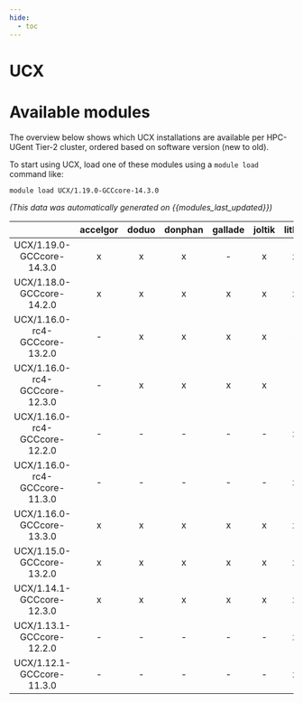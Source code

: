 ```yaml
---
hide:
  - toc
---
```


UCX
===

# Available modules


The overview below shows which UCX installations are available per HPC-UGent Tier-2 cluster, ordered based on software version (new to old).

To start using UCX, load one of these modules using a `module load` command like:

```shell
module load UCX/1.19.0-GCCcore-14.3.0
```

*(This data was automatically generated on {{modules_last_updated}})*

| |accelgor|doduo|donphan|gallade|joltik|litleo|shinx|
| :---: | :---: | :---: | :---: | :---: | :---: | :---: | :---: |
|UCX/1.19.0-GCCcore-14.3.0|x|x|x|-|x|x|x|
|UCX/1.18.0-GCCcore-14.2.0|x|x|x|x|x|x|x|
|UCX/1.16.0-rc4-GCCcore-13.2.0|-|x|x|x|x|-|-|
|UCX/1.16.0-rc4-GCCcore-12.3.0|-|x|x|x|x|-|-|
|UCX/1.16.0-rc4-GCCcore-12.2.0|-|-|-|-|-|x|x|
|UCX/1.16.0-rc4-GCCcore-11.3.0|-|-|-|-|-|x|x|
|UCX/1.16.0-GCCcore-13.3.0|x|x|x|x|x|x|x|
|UCX/1.15.0-GCCcore-13.2.0|x|x|x|x|x|x|x|
|UCX/1.14.1-GCCcore-12.3.0|x|x|x|x|x|x|x|
|UCX/1.13.1-GCCcore-12.2.0|-|-|-|-|-|x|x|
|UCX/1.12.1-GCCcore-11.3.0|-|-|-|-|-|x|x|
